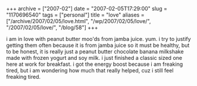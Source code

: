 +++
archive = ["2007-02"]
date = "2007-02-05T17:29:00"
slug = "1170696540"
tags = ["personal"]
title = "love"
aliases = ["/archive/2007/02/05/love.html", "/wp/2007/02/05/love/", "/2007/02/05/love/", "/blog/58"]
+++

i am in love with peanut butter moo'ds from jamba juice. yum. i try to
justify getting them often because it is from jamba juice so it must be
healthy, but to be honest, it is really just a peanut butter chocolate
banana milkshake made with frozen yogurt and soy milk. i just finished
a classic sized one here at work for breakfast. i got the energy boost
because i am freaking tired, but i am wondering how much that really
helped, cuz i still feel freaking tired.

